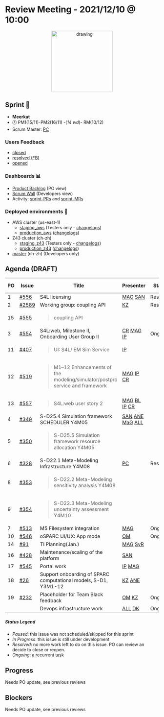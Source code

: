 # Review Meeting - 2021/12/10 @ 10:00

<p align="center">
<img src="https://upload.wikimedia.org/wikipedia/commons/2/23/Baby_Meerkats.jpg" alt="drawing" width="200"/>
</p>

## Sprint 🏃
  - **Meerkat** 
  - 🕐 PM1(15/11)-PM2(16/11) -(_14 wd_)- RM(10/12)
  - Scrum Master: [PC]
### Users Feedback
  - [closed](https://github.com/ITISFoundation/osparc-issues/issues?q=is%3Aissue+sort%3Areactions+state%3Aclosed+updated%3A%3E%3D2021-11-05+)
  - [resolved (FB)](https://z43.manuscript.com/f/filters/?ixProject=45&ixStatus=0&maxrecords=50&resolvedInLast=3&sColumns=Category-Favorite-Case-TitleComment-Area-Priority-Status-DateResolved-DateOpened-OpenedBy&sSorts=LastUpdated.descending-Priority&sView=grid-flat)
  - [opened](https://github.com/ITISFoundation/osparc-issues/issues?q=is%3Aissue+is%3Aopen+sort%3Areactions)
### Dashboards 📊
  - [Product Backlog](https://github.com/orgs/ITISFoundation/projects/3) (PO view)
  - [Scrum Wall](https://app.zenhub.com/workspaces/osparc---scrum-wall-5c9260f3d76ef51f6b0fe78d/board?repos=118596920,174557929,151701223,135289610,118910047,181836792,167586968) (Developers view)
  - Activity: [sprint-PRs] and [sprint-MRs]
### Deployed environments 🚀
  - AWS cluster (us-east-1)
    - [staging_aws](https://staging.osparc.io) (Testers only - [changelogs])
    - [production_aws](https://osparc.io) ([changelogs])
  - Z43 cluster (ch-zh)
    - [staging_z43](http://osparc-staging.speag.com) (Testers only - [changelogs])
    - [production_z43](http://osparc.speag.com) ([changelogs])
  - [master](https://osparc-master.speag.com) (ch-zh) (Developers only)


## Agenda (DRAFT)


| PO | Issue   | Title                                                                                               | Presenter               | Status   | Duration | Start Time |
|----|---------|-----------------------------------------------------------------------------------------------------|-------------------------|----------|----------|------------|
| 1  | [#556]  | S4L licensing                                                                                       | [MAG] [SAN]             | Resolved | 2'       |            |
| 2  | [#2589] | Working group: coupling API                                                                         | [KZ]                    | Resolved | 2'       |            |
| 15 | [#555]  | <blockquote>coupling API</blockquote>                                                               |                         |          |          |            |
| 3  | [#554]  | S4L:web, Milestone II, Onboarding User Group II                                                     | [CR] [MAG] [IP]         | Ongoing  | 15'      |            |
| 11 | [#407]  | <blockquote>UI: S4L/ EM Sim Service</blockquote>                                                    | [IP]                    |          |          |            |
| 12 | [#519]  | <blockquote>M1–12 Enhancements of the modeling/simulator/postpro service and framework</blockquote> | [MAG] [IP] [CR]         |          |          |            |
| 13 | [#557]  | <blockquote>S4L:web user story 2</blockquote>                                                       | [MAG] [BL] [IP] [CR]    |          |          |            |
| 4  | [#349]  | S-D25.4 Simulation framework SCHEDULER Y4M05                                                        | [SAN] [ANE] [MaG] [ALL] |          |          |            |
| 5  | [#350]  | <blockquote>S-D25.5 Simulation framework resource allocation Y4M05</blockquote>                     |                         |          |          |            |
| 6  | [#328]  | S-D22.1 Meta-Modeling Infrastructure Y4M08                                                          | [PC]                    | Resolved | 10'      |            |
| 8  | [#353]  | <blockquote>S-D22.2 Meta-Modeling sensitivity analysis Y4M08</blockquote>                           |                         |          |          |            |
| 9  | [#354]  | <blockquote>S-D22.3 Meta-Modeling uncertainty assessment Y4M10</blockquote>                         |                         |          |          |            |
| 7  | [#513]  | M5 Filesystem integration                                                                           | [MAG]                   | Ongoing  | 8'       |            |
| 10 | [#546]  | oSPARC UI/UX: App mode                                                                              | [OM]                    | Ongoing  | 10'      |            |
| 14 | [#91]   | TI Planning(Jan.)                                                                                   | [MAG] [SyR]             |          |          |            |
| 16 | [#428]  | Maintenance/scaling of the platform                                                                 | [SAN]                   |          |          |            |
| 17 | [#545]  | Portal work                                                                                         | [IP] [MAG]              |          |          |            |
| 18 | [#26]   | Support onboarding of SPARC computational models, S-D1, Y3M1-12                                     | [KZ] [ANE]              |          |          |            |
| 19 | [#232]  | Placeholder for Team Black feedback                                                                 | [OM] [KZ]               | Ongoing  | 3'       |            |
|    |         | Devops infrastructure work                                                                          | [ALL] [DK]              | Ongoing  | 5'       |            |

##### Status Legend

- _Paused_: this issue was not scheduled/skipped for this sprint
- _In Progress_: this issue is still under development
- _Resolved_: no more work left to do on this issue. PO can review an decide to close or reopen.
- _Ongoing_: a recurrent task

[online]: http://status.osparc.io/
[operational]: https://git.speag.com/oSparc/e2e-testing/-/pipelines
[performant]: https://git.speag.com/oSparc/e2e-portal-testing/-/pipelines

## Progress

Needs PO update, see previous reviews

## Blockers

Needs PO update, see previous reviews

<!--References PLEASE KEEP ALPHABETICAL ORDER!!! -->


[ALL]: https://github.com/Surfict
[ANE]: https://github.com/GitHK
[BL]: https://github.com/dyollb
[DK]: https://github.com/mrnicegyu11
[CR]: https://github.com/colinRawlings
[IP]: https://github.com/ignapas
[KZ]: https://github.com/KZzizzle
[MAG]: https://github.com/mguidon
[OM]: https://github.com/odeimaiz
[PC]: https://github.com/pcrespov
[SAN]: https://github.com/sanderegg
[SyR]:https://zmt.swiss/about/about-zmt/all-staff/reboux-sylvain/
[TN]: https://itis.swiss/who-we-are/staff-members/all-staff/newton-taylor/


[j-d4]: https://github.com/ITISFoundation/osparc-issues/issues/62
[j-d7.a]: https://github.com/ITISFoundation/osparc-issues/issues/21
[j-d35]: https://github.com/ITISFoundation/osparc-issues/issues/31
[j-d33]: https://github.com/ITISFoundation/osparc-issues/issues/33
[j-d20]: https://github.com/ITISFoundation/osparc-issues/issues/48
[j-d21]: https://github.com/ITISFoundation/osparc-simcore/issues/1065
[j-d28.a]: https://github.com/ITISFoundation/osparc-simcore/issues/1066
[j-d29]: https://github.com/ITISFoundation/osparc-issues/issues/37
[s-d2]: https://github.com/ITISFoundation/osparc-simcore/issues/1069
[s-d18]: https://github.com/ITISFoundation/osparc-issues/issues/9
[s-d7]: https://github.com/ITISFoundation/osparc-issues/issues/21
[s-d10]: https://github.com/ITISFoundation/osparc-issues/issues/18
[s-d22]: https://github.com/ITISFoundation/osparc-issues/issues/5
[s-d12]: https://github.com/ITISFoundation/osparc-issues/issues/16
[s-d15]: https://github.com/ITISFoundation/osparc-issues/issues/12
[s-d12]: https://github.com/ITISFoundation/osparc-issues/issues/16
[s-d6]: https://github.com/ITISFoundation/osparc-issues/issues/22
[s-d5]: https://github.com/ITISFoundation/osparc-issues/issues/23
[s-d21]: https://github.com/ITISFoundation/osparc-issues/issues/6
[s-d4]: https://github.com/ITISFoundation/osparc-issues/issues/24
[s-d1]: https://github.com/ITISFoundation/osparc-issues/issues/26
[s-d26]: https://github.com/ITISFoundation/osparc-issues/issues/332
[s-d27.2]: https://github.com/ITISFoundation/osparc-issues/issues/357
[n-d1]: https://github.com/ITISFoundation/osparc-issues/issues/68
[n-d2]: https://github.com/ITISFoundation/osparc-issues/issues/91

[tb-backlog]: https://github.com/ITISFoundation/osparc-issues/projects/4

[z43-backlog]: https://z43.fogbugz.com/f/filters/1112/osparc-cases

[sprint-prs]: https://github.com/pulls?page=1&q=is%3Apr+archived%3Afalse+user%3AITISFoundation+closed%3A%3E2021-11-15
[sprint-mrs]: https://git.speag.com/groups/oSparc/-/merge_requests?scope=all&utf8=%E2%9C%93&state=all
[changelogs]: https://github.com/ITISFoundation/osparc-simcore/releases


 [#26]:https://github.com/ITISFoundation/osparc-issues/issues/26   
 [#91]:https://github.com/ITISFoundation/osparc-issues/issues/91   
 [#232]:https://github.com/ITISFoundation/osparc-issues/issues/232  
 [#328]:https://github.com/ITISFoundation/osparc-issues/issues/328  
 [#349]:https://github.com/ITISFoundation/osparc-issues/issues/349  
 [#350]:https://github.com/ITISFoundation/osparc-issues/issues/350
 [#353]:https://github.com/ITISFoundation/osparc-issues/issues/353
 [#354]:https://github.com/ITISFoundation/osparc-issues/issues/354
 [#407]:https://github.com/ITISFoundation/osparc-issues/issues/407
 [#428]:https://github.com/ITISFoundation/osparc-issues/issues/428  
 [#513]:https://github.com/ITISFoundation/osparc-issues/issues/513  
 [#519]:https://github.com/ITISFoundation/osparc-issues/issues/519
 [#545]:https://github.com/ITISFoundation/osparc-issues/issues/545  
 [#546]:https://github.com/ITISFoundation/osparc-issues/issues/546  
 [#554]:https://github.com/ITISFoundation/osparc-issues/issues/554  
 [#555]:https://github.com/ITISFoundation/osparc-issues/issues/555
 [#556]:https://github.com/ITISFoundation/osparc-issues/issues/556  
 [#557]:https://github.com/ITISFoundation/osparc-issues/issues/557
 [#2589]:https://github.com/ITISFoundation/osparc-issues/issues/2589 
